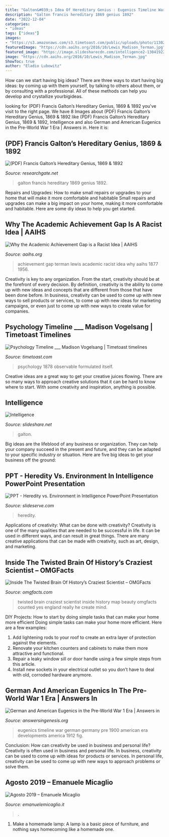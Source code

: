 ```yaml
---
title: "Galton&#039;s Idea Of Hereditary Genius : Eugenics Timeline War German Germany Pre 1900 American Era Developments America 1912 Fig"
description: "Galton francis hereditary 1869 genius 1892"
date: "2022-12-04"
categories:
- "ideas"
tags: ["ideas"]
images:
- "https://s3.amazonaws.com/s3.timetoast.com/public/uploads/photo/11302790/image/61d7cf3bf8cbc7447ed7dfbc3cf81b6c"
featuredImage: "https://cdn.aaihs.org/2016/10/Lewis_Madison_Terman.jpg"
featured_image: "https://image.slidesharecdn.com/intelligence2-130419224911-phpapp02/95/intelligence-9-638.jpg?cb=1366411846"
image: "https://cdn.aaihs.org/2016/10/Lewis_Madison_Terman.jpg"
ShowToc: true
author: "Eladio Lubowitz"
---
```



How can we start having big ideas?
There are three ways to start having big ideas: by coming up with them yourself, by talking to others about them, or by consulting with a professional. All of these methods can help you develop and crystallize yourbigideas.

	

		
looking for (PDF) Francis Galton’s Hereditary Genius, 1869 &amp; 1892 you've visit to the right page. We have 8 Images about (PDF) Francis Galton’s Hereditary Genius, 1869 &amp; 1892 like (PDF) Francis Galton’s Hereditary Genius, 1869 &amp; 1892, Intelligence and also German and American Eugenics in the Pre-World War 1 Era | Answers in. Here it is:
		
    
## (PDF) Francis Galton’s Hereditary Genius, 1869 &amp; 1892

<img loading=lazy src="https://i1.rgstatic.net/publication/309859655_Francis_Galton&#039;s_Hereditary_Genius_1869_1892/links/582599b508ae7ea5be7b2629/largepreview.png" onerror="this.onerror=null;this.src='https://tse4.mm.bing.net/th?id=OIP.KKBEerqlsW0VniQCr9DkjgHaKe&amp;pid=15.1';" alt="(PDF) Francis Galton’s Hereditary Genius, 1869 &amp; 1892">

_Source: researchgate.net_

>galton francis hereditary 1869 genius 1892. 

	

Repairs and Upgrades: How to make small repairs or upgrades to your home that will make it more comfortable and habitable
Small repairs and upgrades can make a big impact on your home, making it more comfortable and habitable. Here are some diy ideas to help you get started.

    
## Why The Academic Achievement Gap Is A Racist Idea | AAIHS

<img loading=lazy src="https://cdn.aaihs.org/2016/10/Lewis_Madison_Terman.jpg" onerror="this.onerror=null;this.src='https://tse3.mm.bing.net/th?id=OIP.Gu6Ml5O1DMr8Ki-t4MPISgAAAA&amp;pid=15.1';" alt="Why the Academic Achievement Gap is a Racist Idea | AAIHS">

_Source: aaihs.org_

>achievement gap terman lewis academic racist idea why aaihs 1877 1956. 

	

Creativity is key to any organization. From the start, creativity should be at the forefront of every decision. By definition, creativity is the ability to come up with new ideas and concepts that are different from those that have been done before. In business, creativity can be used to come up with new ways to sell products or services, to come up with new ideas for marketing campaigns, or even just to come up with new ways to create value for companies.

    
## Psychology Timeline ___ Madison Vogelsang | Timetoast Timelines

<img loading=lazy src="https://s3.amazonaws.com/s3.timetoast.com/public/uploads/photo/11302790/image/61d7cf3bf8cbc7447ed7dfbc3cf81b6c" onerror="this.onerror=null;this.src='https://tse2.mm.bing.net/th?id=OIP.uOpRK-3Zn-TwmOS3rUMDPwAAAA&amp;pid=15.1';" alt="Psychology Timeline ___ Madison Vogelsang | Timetoast timelines">

_Source: timetoast.com_

>psychology 1878 observable formulated itself. 

	

Creative ideas are a great way to get your creative juices flowing. There are so many ways to approach creative solutions that it can be hard to know where to start. With some creativity and inspiration, anything is possible.

    
## Intelligence

<img loading=lazy src="https://image.slidesharecdn.com/intelligence2-130419224911-phpapp02/95/intelligence-9-638.jpg?cb=1366411846" onerror="this.onerror=null;this.src='https://tse4.mm.bing.net/th?id=OIP.cuiMiRevu-IZrbSC_1CvnQHaFj&amp;pid=15.1';" alt="Intelligence">

_Source: slideshare.net_

>galton. 

	

Big ideas are the lifeblood of any business or organization. They can help your company succeed in the present and future, and they can be adapted to your specific industry or situation. Here are five big ideas to get your business off the ground: 

    
## PPT - Heredity Vs. Environment In Intelligence PowerPoint Presentation

<img loading=lazy src="https://image.slideserve.com/1281044/heredity-intelligence-l.jpg" onerror="this.onerror=null;this.src='https://tse4.mm.bing.net/th?id=OIP.zkp4OYm7HpLwNcYrqSkYrwHaFj&amp;pid=15.1';" alt="PPT - Heredity vs. Environment in Intelligence PowerPoint Presentation">

_Source: slideserve.com_

>heredity. 

	

Applications of creativity: What can be done with creativity?
Creativity is one of the many qualities that are needed to be successful in life. It can be used in different ways, and can result in great things. There are many creative applications that can be made with creativity, such as art, design, and marketing.

    
## Inside The Twisted Brain Of History’s Craziest Scientist – OMGFacts

<img loading=lazy src="https://cdn-images-1.medium.com/max/1024/1*I3_gM6NziEUdVrQ1ht8gxA.jpeg" onerror="this.onerror=null;this.src='https://tse3.mm.bing.net/th?id=OIP.Vj4k7-eyQ12EHf2zohxgBgHaEC&amp;pid=15.1';" alt="Inside The Twisted Brain Of History’s Craziest Scientist – OMGFacts">

_Source: omgfacts.com_

>twisted brain craziest scientist inside history map beauty omgfacts counted yes england really he create mind. 

	

DIY Projects: How to start by doing simple tasks that can make your home more efficient
Doing simple tasks can make your home more efficient. Here are a few examples:
1. Add lightening rods to your roof to create an extra layer of protection against the elements.
2. Renovate your kitchen counters and cabinets to make them more attractive and functional.
3. Repair a leaky window sill or door handle using a few simple steps from this article. 
4. Install new sockets in your electrical outlet so you don’t have to deal with old, corroded hardware anymore.

    
## German And American Eugenics In The Pre-World War 1 Era | Answers In

<img loading=lazy src="https://cdn-assets.answersingenesis.org/img/articles/arj/v6/eugenics-timeline.gif" onerror="this.onerror=null;this.src='https://tse4.mm.bing.net/th?id=OIP.sVHBmEFRw7-6jwJawKADBQHaDw&amp;pid=15.1';" alt="German and American Eugenics in the Pre-World War 1 Era | Answers in">

_Source: answersingenesis.org_

>eugenics timeline war german germany pre 1900 american era developments america 1912 fig. 

	

Conclusion: How can creativity be used in business and personal life?
Creativity is often used in business and personal life. In business, creativity can be used to come up with ideas for products or services. In personal life, creativity can be used to come up with new ways to approach problems or solve them.

    
## Agosto 2019 – Emanuele Micaglio

<img loading=lazy src="https://www.emanuelemicaglio.it/wp-content/uploads/2019/08/Schermata-2019-08-16-alle-17.22.20-360x240.png" onerror="this.onerror=null;this.src='https://tse2.mm.bing.net/th?id=OIP.9_a33d-naUQZawFEefnuswAAAA&amp;pid=15.1';" alt="Agosto 2019 – Emanuele Micaglio">

_Source: emanuelemicaglio.it_

>. 

	

1. Make a homemade lamp: A lamp is a basic piece of furniture, and nothing says homecoming like a homemade one.

